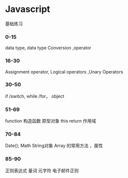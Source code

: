 # Javascript
基础练习 
### 0-15
data type, data type Conversion ,operator 

### 16-30 
Assignment operator, Logical operators ,Unary Operators
### 30-50
if /switch, while /for， object
### 51-69
function 构造函数 原型对象 this return 作用域 
### 70-84
Date(); Math String对象 Array  的常用方法 ，属性
### 85-90
正则表达式 量词 元字符 电子邮件正则
